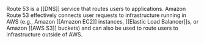 Route 53 is a [[DNS]] service that routes users to applications. Amazon Route 53 effectively connects user requests to infrastructure running in AWS (e.g., Amazon [[Amazon EC2]] instances, [[Elastic Load Balancer]]s, or Amazon [[AWS S3]] buckets) and can also be used to route users to infrastructure outside of AWS.